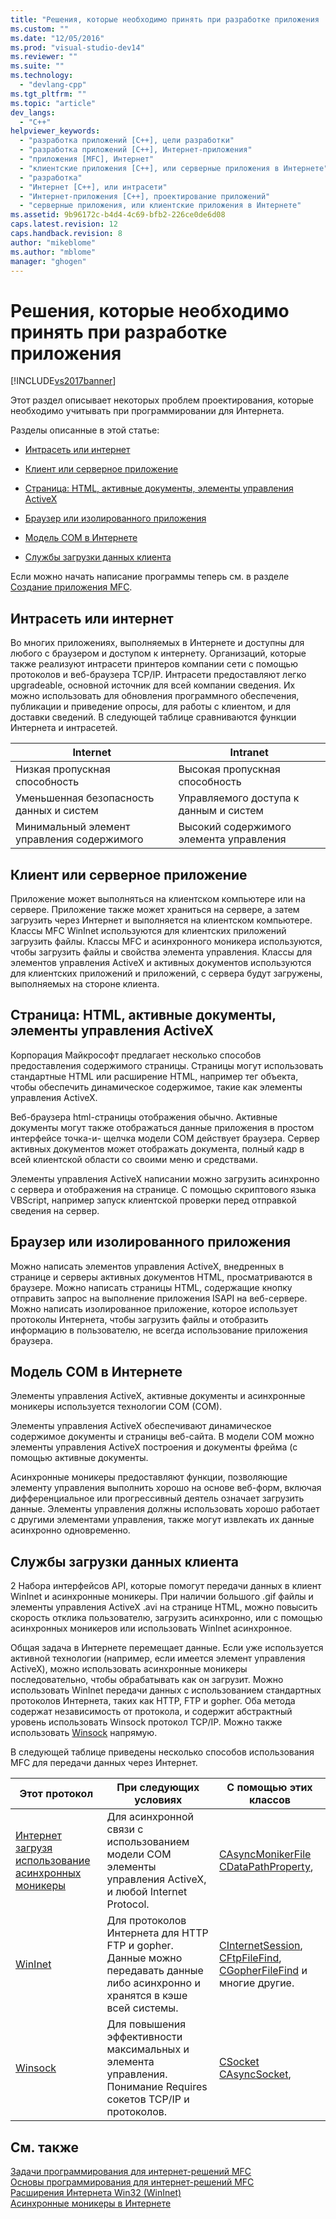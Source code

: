 ```yaml
---
title: "Решения, которые необходимо принять при разработке приложения | Microsoft Docs"
ms.custom: ""
ms.date: "12/05/2016"
ms.prod: "visual-studio-dev14"
ms.reviewer: ""
ms.suite: ""
ms.technology: 
  - "devlang-cpp"
ms.tgt_pltfrm: ""
ms.topic: "article"
dev_langs: 
  - "C++"
helpviewer_keywords: 
  - "разработка приложений [C++], цели разработки"
  - "разработка приложений [C++], Интернет-приложения"
  - "приложения [MFC], Интернет"
  - "клиентские приложения [C++], или серверные приложения в Интернете"
  - "разработка"
  - "Интернет [C++], или интрасети"
  - "Интернет-приложения [C++], проектирование приложений"
  - "серверные приложения, или клиентские приложения в Интернете"
ms.assetid: 9b96172c-b4d4-4c69-bfb2-226ce0de6d08
caps.latest.revision: 12
caps.handback.revision: 8
author: "mikeblome"
ms.author: "mblome"
manager: "ghogen"
---
```

# Решения, которые необходимо принять при разработке приложения
[!INCLUDE[vs2017banner](../assembler/inline/includes/vs2017banner.md)]

Этот раздел описывает некоторых проблем проектирования, которые необходимо учитывать при программировании для Интернета.  
  
 Разделы описанные в этой статье:  
  
-   [Интрасеть или интернет](#_core_intranet_versus_internet)  
  
-   [Клиент или серверное приложение](#_core_client_or_server_application)  
  
-   [Страница: HTML, активные документы, элементы управления ActiveX](#_core_the_web_page.3a_.html.2c_.activex_documents.2c_.activex_controls)  
  
-   [Браузер или изолированного приложения](#_core_browser_or_stand.2d.alone_application)  
  
-   [Модель COM в Интернете](#_core_com_on_the_internet)  
  
-   [Службы загрузки данных клиента](#_core_client_data_download_services)  
  
 Если можно начать написание программы теперь см. в разделе [Создание приложения MFC](../mfc/writing-mfc-applications.md).  
  
##  <a name="_core_intranet_versus_internet"></a> Интрасеть или интернет  
 Во многих приложениях, выполняемых в Интернете и доступны для любого с браузером и доступом к интернету.  Организаций, которые также реализуют интрасети принтеров компании сети с помощью протоколов и веб\-браузера TCP\/IP.  Интрасети предоставляют легко upgradeable, основной источник для всей компании сведения.  Их можно использовать для обновления программного обеспечения, публикации и приведение опросы, для работы с клиентом, и для доставки сведений.  В следующей таблице сравниваются функции Интернета и интрасетей.  
  
|Internet|Intranet|  
|--------------|--------------|  
|Низкая пропускная способность|Высокая пропускная способность|  
|Уменьшенная безопасность данных и систем|Управляемого доступа к данным и систем|  
|Минимальный элемент управления содержимого|Высокий содержимого элемента управления|  
  
##  <a name="_core_client_or_server_application"></a> Клиент или серверное приложение  
 Приложение может выполняться на клиентском компьютере или на сервере.  Приложение также может храниться на сервере, а затем загрузить через Интернет и выполняется на клиентском компьютере.  Классы MFC WinInet используются для клиентских приложений загрузить файлы.  Классы MFC и асинхронного моникера используются, чтобы загрузить файлы и свойства элемента управления.  Классы для элементов управления ActiveX и активных документов используются для клиентских приложений и приложений, с сервера будут загружены, выполняемых на стороне клиента.  
  
##  <a name="_core_the_web_page.3a_.html.2c_.activex_documents.2c_.activex_controls"></a> Страница: HTML, активные документы, элементы управления ActiveX  
 Корпорация Майкрософт предлагает несколько способов предоставления содержимого страницы.  Страницы могут использовать стандартные HTML или расширение HTML, например тег объекта, чтобы обеспечить динамическое содержимое, такие как элементы управления ActiveX.  
  
 Веб\-браузера html\-страницы отображения обычно.  Активные документы могут также отображаться данные приложения в простом интерфейсе точка\-и\- щелчка модели COM действует браузера.  Сервер активных документов может отображать документа, полный кадр в всей клиентской области со своими меню и средствами.  
  
 Элементы управления ActiveX написании можно загрузить асинхронно с сервера и отображения на странице.  С помощью скриптового языка VBScript, например запуск клиентской проверки перед отправкой сведения на сервер.  
  
##  <a name="_core_browser_or_stand.2d.alone_application"></a> Браузер или изолированного приложения  
 Можно написать элементов управления ActiveX, внедренных в странице и серверы активных документов HTML, просматриваются в браузере.  Можно написать страницы HTML, содержащие кнопку отправить запрос на выполнение приложения ISAPI на веб\-сервере.  Можно написать изолированное приложение, которое использует протоколы Интернета, чтобы загрузить файлы и отобразить информацию в пользователю, не всегда использование приложения браузера.  
  
##  <a name="_core_com_on_the_internet"></a> Модель COM в Интернете  
 Элементы управления ActiveX, активные документы и асинхронные моникеры используется технологии COM \(COM\).  
  
 Элементы управления ActiveX обеспечивают динамическое содержимое документы и страницы веб\-сайта.  В модели COM можно элементы управления ActiveX построения и документы фрейма \(с помощью активные документы.  
  
 Асинхронные моникеры предоставляют функции, позволяющие элементу управления выполнить хорошо на основе веб\-форм, включая дифференциальное или прогрессивный деятель означает загрузить данные.  Элементы управления должны использовать хорошо работает с другими элементами управления, также могут извлекать их данные асинхронно одновременно.  
  
##  <a name="_core_client_data_download_services"></a> Службы загрузки данных клиента  
 2 Набора интерфейсов API, которые помогут передачи данных в клиент WinInet и асинхронные моникеры.  При наличии большого .gif файлы и элементы управления ActiveX .avi на странице HTML, можно повысить скорость отклика пользователю, загрузить асинхронно, или с помощью асинхронных моникеров или использовать WinInet асинхронное.  
  
 Общая задача в Интернете перемещает данные.  Если уже используется активной технологии \(например, если имеется элемент управления ActiveX\), можно использовать асинхронные моникеры последовательно, чтобы обрабатывать как он загрузит.  Можно использовать WinInet передачи данных с использованием стандартных протоколов Интернета, таких как HTTP, FTP и gopher.  Оба метода содержат независимость от протокола, и содержит абстрактный уровень использовать Winsock протокол TCP\/IP.  Можно также использовать [Winsock](../mfc/windows-sockets-in-mfc.md) напрямую.  
  
 В следующей таблице приведены несколько способов использования MFC для передачи данных через Интернет.  
  
|Этот протокол|При следующих условиях|С помощью этих классов|  
|-------------------|----------------------------|----------------------------|  
|[Интернет загрузя использование асинхронных моникеры](../mfc/asynchronous-monikers-on-the-internet.md)|Для асинхронной связи с использованием модели COM элементы управления ActiveX, и любой Internet Protocol.|[CAsyncMonikerFile](../mfc/reference/casyncmonikerfile-class.md) [CDataPathProperty](../mfc/reference/cdatapathproperty-class.md),|  
|[WinInet](../mfc/win32-internet-extensions-wininet.md)|Для протоколов Интернета для HTTP FTP и gopher.  Данные можно передавать данные либо асинхронно и хранятся в кэше всей системы.|[CInternetSession](../Topic/CInternetSession%20Class.md), [CFtpFileFind](../Topic/CFtpFileFind%20Class.md), [CGopherFileFind](../mfc/reference/cgopherfilefind-class.md) и многие другие.|  
|[Winsock](../mfc/windows-sockets-in-mfc.md)|Для повышения эффективности максимальных и элемента управления.  Понимание Requires сокетов TCP\/IP и протоколов.|[CSocket](../mfc/reference/csocket-class.md) [CAsyncSocket](../Topic/CAsyncSocket%20Class.md),|  
  
## См. также  
 [Задачи программирования для интернет\-решений MFC](../mfc/mfc-internet-programming-tasks.md)   
 [Основы программирования для интернет\-решений MFC](../mfc/mfc-internet-programming-basics.md)   
 [Расширения Интернета Win32 \(WinInet\)](../mfc/win32-internet-extensions-wininet.md)   
 [Асинхронные моникеры в Интернете](../mfc/asynchronous-monikers-on-the-internet.md)